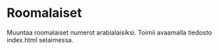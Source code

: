 # Roomalaiset
Muuntaa roomalaiset numerot arabialaisiksi. Toimii avaamalla tiedosto index.html selaimessa.
